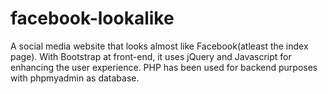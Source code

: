 # facebook-lookalike
A social media website that looks almost like Facebook(atleast the index page). With Bootstrap at front-end, it uses jQuery and Javascript for enhancing the user experience. PHP has been used for backend purposes with phpmyadmin as database.
